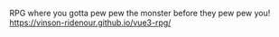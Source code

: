 RPG where you gotta pew pew the monster before they pew pew you!
https://vinson-ridenour.github.io/vue3-rpg/
